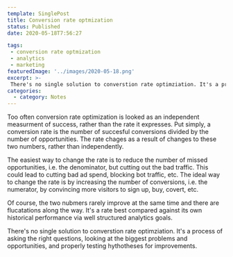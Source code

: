 ```yaml
---
template: SinglePost
title: Conversion rate optmization
status: Published
date: 2020-05-18T7:56:27
tags:
 - conversion rate optmization
 - analytics
 - marketing
featuredImage: '../images/2020-05-18.png'
excerpt: >-
 There's no single solution to converstion rate optimziation. It's a process of asking the right questions, looking at the biggest problems and opportunities, and properly testing hythotheses for improvements.
categories:
  - category: Notes
---
```

Too often conversion rate optimization is looked as an independent measurment of success, rather than the rate it expresses. Put simply, a conversion rate is the number of succesful conversions divided by the number of opportunities. The rate chages as a result of changes to these two numbers, rather than independently.

The easiest way to change the rate is to reduce the number of missed opportunities, i.e. the denominator, but cutting out the bad traffic. This could lead to cutting bad ad spend, blocking bot traffic, etc. The ideal way to change the rate is by increasing the number of conversions, i.e. the numerator, by convincing more visitors to sign up, buy, covert, etc.

Of course, the two nubmers rarely improve at the same time and there are flucatations along the way. It's a rate best compared against its own historical performance via well structured analytics goals.

There's no single solution to converstion rate optimziation. It's a process of asking the right questions, looking at the biggest problems and opportunities, and properly testing hythotheses for improvements.
